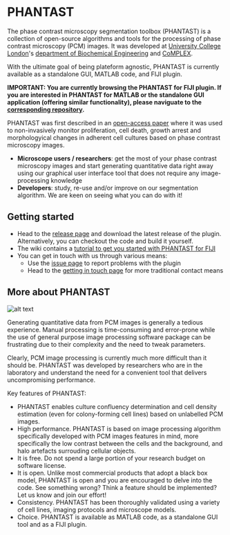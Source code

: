 PHANTAST
========

The phase contrast microscopy segmentation toolbox (PHANTAST) is a collection of open-source algorithms and tools for the processing of phase contrast microscopy (PCM) images. It was developed at [University College London](http://www.ucl.ac.uk)'s [department of Biochemical Engineering](http://www.ucl.ac.uk/biochemeng) and [CoMPLEX](http://www.ucl.ac.uk/complex).

With the ultimate goal of being plateform agnostic, PHANTAST is currently available as a standalone GUI, MATLAB code, and FIJI plugin.

**IMPORTANT: You are currently browsing the PHANTAST for FIJI plugin. If you are interested in  PHANTAST for MATLAB or the standalone GUI application (offering similar functionality), please naviguate to the [corresponding repository](https://github.com/nicjac/PHANTAST-MATLAB).**

PHANTAST was first described in an [open-access paper](http://onlinelibrary.wiley.com/doi/10.1002/bit.25115/abstract) where it was used to non-invasively monitor proliferation, cell death, growth arrest and morphologyical changes in adherent cell cultures based on phase contrast microscopy images.

  * **Microscope users / researchers**: get the most of your phase contrast microscopy images and start generating quantitative data right away using our graphical user interface tool that does not require any image-processing knowledge
  * **Developers**: study, re-use and/or improve on our segmentation algorithm. We are keen on seeing what you can do with it!

Getting started
---------------

  * Head to the [release page](https://github.com/nicjac/PHANTAST-FIJI/releases) and download the latest release of the plugin. Alternatively, you can checkout the code and build it yourself.
  * The wiki contains a [tutorial to get you started with PHANTAST for FIJI](https://github.com/nicjac/PHANTAST-FIJI/wiki/PHANTAST-FIJI-plugin-tutorial)
  * You can get in touch with us through various means:
    * Use the [issue page](https://github.com/nicjac/PHANTAST-FIJI/issues) to report problems with the plugin
    * Head to the [getting in touch page](https://github.com/nicjac/PHANTAST-FIJI/wiki/Getting-in-touch) for more traditional contact means  

More about PHANTAST
-------------------

![alt text](https://github.com/nicjac/phantast/blob/gh-pages/images/Example.png "Example of PCM image segmentation using PHANTAST")

Generating quantitative data from PCM images is generally a tedious experience. Manual processing is time-consuming and error-prone while the use of general purpose image processing software package can be frustrating due to their complexity and the need to tweak parameters.

Clearly, PCM image processing is currently much more difficult than it should be. PHANTAST was developed by researchers who are in the laboratory and understand the need for a convenient tool that delivers uncompromising performance. 

Key features of PHANTAST:
  * PHANTAST enables culture confluency determination and cell density estimation (even for colony-forming cell lines) based on unlabelled PCM images.
  * High performance. PHANTAST is based on image processing algorithm specifically developed with PCM images features in mind, more specifically the low contrast between the cells and the background, and halo artefacts surrouding cellular objects.
  * It is free. Do not spend a large portion of your research budget on software license. 
  * It is open. Unlike most commercial products that adopt a black box model, PHANTAST is open and you are encouraged to delve into the code. See something wrong? Think a feature should be implemented? Let us know and join our effort!
  * Consistency. PHANTAST has been thoroughly validated using a variety of cell lines, imaging protocols and microscope models. 
  * Choice. PHANTAST is available as MATLAB code, as a standalone GUI tool and as a FIJI plugin. 
